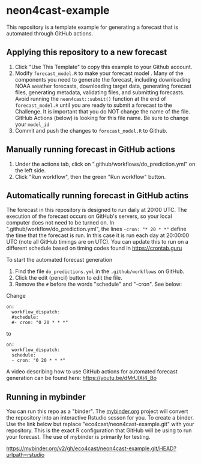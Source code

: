 # neon4cast-example

This repository is a template example for generating a forecast that is automated through GitHub actions.

## Applying this repository to a new forecast

1) Click "Use This Template" to copy this example to your Github account.
1) Modify `forecast_model.R` to make your forecast model .  Many of the components you need to generate the forecast, including downloading NOAA weather forecasts, downloading target data, generating forecast files, generating metadata, validating files, and submitting forecasts. Avoid running the `neon4cast::submit()` function at the end of `forecast_model.R` until you are ready to submit a forecast to the Challenge.  It is important that you do NOT change the name of the file.  GitHub Actions (below) is looking for this file name. Be sure to change your `model_id`
2) Commit and push the changes to `forecast_model.R` to Github. 

## Manually running forecast in GitHub actions

1) Under the actions tab, click on ".github/workflows/do_prediction.yml" on the left side.
2) Click "Run workflow", then the green "Run workflow" button. 

## Automatically running forecast in GitHub actins

The forecast in this repository is designed to run daily at 20:00 UTC.  The execution of the forecast occurs on GitHub's servers, so your local computer does not need to be turned on.  In ".github/workflow/do_prediction.yml", the lines `-cron: "* 20 * *"` define the time that the forecast is run.  In this case it is run each day at 20:00:00 UTC (note all GitHub timings are on UTC).  You can update this to run on a different schedule based on timing codes found in https://crontab.guru

To start the automated forecast generation
1) Find the file `do_predictions.yml` in the `.github/workflows` on GitHub.
2) Click the edit (pencil) button to edit the file.
3) Remove the `#` before the words "schedule" and "-cron".  See below:

Change

```
on:
  workflow_dispatch:
  #schedule:
  #- cron: "0 20 * * *"
```
to
```
on:
  workflow_dispatch:
  schedule:
  - cron: "0 20 * * *"
```

A video describing how to use GitHub actions for automated forecast generation can be found here: https://youtu.be/dMrUlXi4_Bo

## Running in mybinder

You can run this repo as a "binder".  The [mybinder.org](https://mybinder.org) project will convert the repository into an interactive Rstudio sesson for you. To create a binder.  Use the link below but replace "eco4cast/neon4cast-example.git" with your repository. This is the exact R configuration that GitHub will be using to run your forecast.  The use of mybinder is primarily for testing. 

https://mybinder.org/v2/gh/eco4cast/neon4cast-example.git/HEAD?urlpath=rstudio
